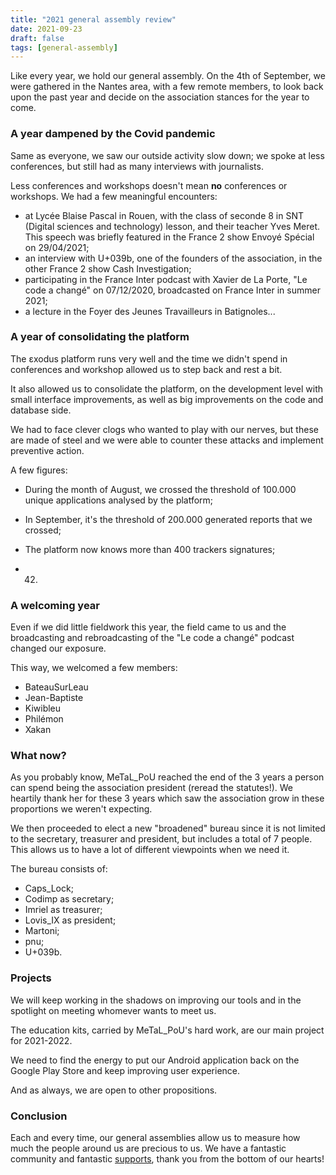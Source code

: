 ```yaml
---
title: "2021 general assembly review"
date: 2021-09-23
draft: false
tags: [general-assembly]
---
```


Like every year, we hold our general assembly. On the 4th of September, we were gathered in the Nantes area, with a few remote members, to look back upon the past year and decide on the association stances for the year to come.

### A year dampened by the Covid pandemic

Same as everyone, we saw our outside activity slow down; we spoke at less conferences, but still had as many interviews with journalists.

Less conferences and workshops doesn't mean **no** conferences or workshops. We had a few meaningful encounters:

- at Lycée Blaise Pascal in Rouen, with the class of seconde 8 in SNT (Digital sciences and technology) lesson, and their teacher Yves Meret. This speech was briefly featured in the France 2 show Envoyé Spécial on 29/04/2021;
- an interview with U+039b, one of the founders of the association, in the other France 2 show Cash Investigation;
- participating in the France Inter podcast with Xavier de La Porte, "Le code a changé" on 07/12/2020, broadcasted on France Inter in summer 2021;
- a lecture in the Foyer des Jeunes Travailleurs in Batignoles...

### A year of consolidating the platform

The εxodus platform runs very well and the time we didn't spend in conferences and workshop allowed us to step back and rest a bit.

It also allowed us to consolidate the platform, on the development level with small interface improvements, as well as big improvements on the code and database side.

We had to face clever clogs who wanted to play with our nerves, but these are made of steel and we were able to counter these attacks and implement preventive action.

A few figures:

- During the month of August, we crossed the threshold of 100.000 unique applications analysed by the platform;
- In September, it's the threshold of 200.000 generated reports that we crossed;
- The platform now knows more than 400 trackers signatures;

- 42.

### A welcoming year

Even if we did little fieldwork this year, the field came to us and the broadcasting and rebroadcasting of the "Le code a changé" podcast changed our exposure.

This way, we welcomed a few members:

- BateauSurLeau
- Jean-Baptiste
- Kiwibleu
- Philémon
- Xakan

### What now?

As you probably know, MeTaL_PoU reached the end of the 3 years a person can spend being the association president (reread the statutes!). We heartily thank her for these 3 years which saw the association grow in these proportions we weren't expecting.

We then proceeded to elect a new "broadened" bureau since it is not limited to the secretary, treasurer and president, but includes a total of 7 people. This allows us to have a lot of different viewpoints when we need it.

The bureau consists of:

- Caps_Lock;
- Codimp as secretary;
- Imriel as treasurer;
- Lovis_IX as president;
- Martoni;
- pnu;
- U+039b.

### Projects

We will keep working in the shadows on improving our tools and in the spotlight on meeting whomever wants to meet us.

The education kits, carried by MeTaL_PoU's hard work, are our main project for 2021-2022.

We need to find the energy to put our Android application back on the Google Play Store and keep improving user experience.

And as always, we are open to other propositions.

### Conclusion

Each and every time, our general assemblies allow us to measure how much the people around us are precious to us. We have a fantastic community and fantastic [supports](/en/page/supporters/), thank you from the bottom of our hearts!  
